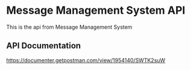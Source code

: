 # Message Management System API
This is the api from Message Management System

## API Documentation
https://documenter.getpostman.com/view/1954140/SWTK2suW
